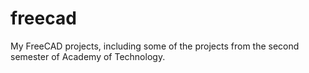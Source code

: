 # freecad
My FreeCAD projects, including some of the projects from the second semester of Academy of Technology.
